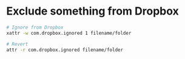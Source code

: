# Exclude something from Dropbox

```bash
# Ignore from Dropbox
xattr -w com.dropbox.ignored 1 filename/folder

# Revert
attr -r com.dropbox.ignored filename/folder
```
